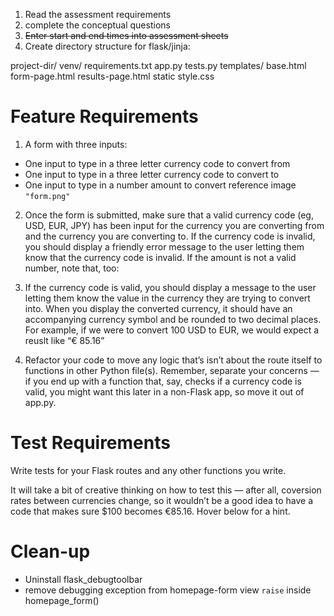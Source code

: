 1. Read the assessment requirements
2. complete the conceptual questions
3. ~~Enter start and end times into assessment sheets~~
4. Create directory structure for flask/jinja:

project-dir/
  venv/
  requirements.txt
  app.py
  tests.py
  templates/
      base.html
      form-page.html
      results-page.html
  static
    style.css

# Feature Requirements

1. A form with three inputs:
- One input to type in a three letter currency code to convert from
- One input to type in a three letter currency code to convert to
- One input to type in a number amount to convert
reference image `"form.png"`

2.  Once the form is submitted, make sure that a valid currency code (eg, USD, EUR, JPY) has been input for the currency you are converting from and the currency you are converting to. If the currency code is invalid, you should display a friendly error message to the user letting them know that the currency code is invalid. If the amount is not a valid number, note that, too:

3. If the currency code is valid, you should display a message to the user letting them know the value in the currency they are trying to convert into. When you display the converted currency, it should have an accompanying currency symbol and be rounded to two decimal places. For example, if we were to convert 100 USD to EUR, we would expect a reuslt like “€ 85.16”

4. Refactor your code to move any logic that’s isn’t about the route itself to functions in other Python file(s). Remember, separate your concerns — if you end up with a function that, say, checks if a currency code is valid, you might want this later in a non-Flask app, so move it out of app.py.

# Test Requirements
Write tests for your Flask routes and any other functions you write.

It will take a bit of creative thinking on how to test this — after all, coversion rates between currencies change, so it wouldn’t be a good idea to have a code that makes sure $100 becomes €85.16. Hover below for a hint.

# Clean-up
- Uninstall flask_debugtoolbar 
- remove debugging exception from homepage-form view 
```raise``` inside homepage_form()
